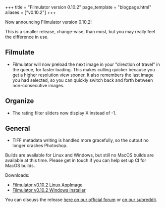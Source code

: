 +++
title = "Filmulator version 0.10.2"
page_template = "blogpage.html"
aliases = ["v0.10.2"]
+++

Now announcing Filmulator version 0.10.2!

This is a smaller release, change-wise, than most, but you may really feel the difference in use.

## Filmulate

* Filmulator will now preload the next image in your "direction of travel" in the queue, for faster loading. This makes culling quicker because you get a higher resolution view sooner. It also remembers the last image you had selected, so you can quickly switch back and forth between non-consecutive images.

## Organize

* The rating filter sliders now display X instead of -1.

## General

* TIFF metadata writing is handled more gracefully, so the output no longer crashes Photoshop.


Builds are available for Linux and Windows, but still no MacOS builds are available at this time. Please get in touch if you can help set up CI for MacOS builds.

Downloads:

* [Filmulator v0.10.2 Linux AppImage](https://github.com/CarVac/filmulator-gui/releases/download/v0.10.2/Filmulator_v0.10.2.AppImage)
* [Filmulator v0.10.2 Windows Installer](https://github.com/CarVac/filmulator-gui/releases/download/v0.10.2/Filmulator_v0.10.2.exe)

You can discuss the release [here on our official forum](https://discuss.pixls.us/t/filmulator-v0-10-2-released/21992) or [on our subreddit](https://www.reddit.com/r/Filmulator/).
